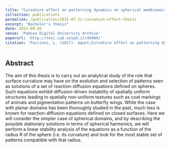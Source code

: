 ```yaml
---
title: "Curvature effect on patterning dynamics on spherical membranes"
collection: publications
permalink: /publication/2015-07-22-curvature-effect-thesis
excerpt: "Bachelor's thesis"
date: 2015-09-26
venue: 'Padova Digital University Archive'
paperurl: 'http://tesi.cab.unipd.it/49409/'
citation: 'Pacciani, L. (2017). &quot;Curvature effect on patterning dynamics on spherical membranes&quot; <i>Padova Digital University Archive</i>.'
---
```


## Abstract
The aim of this thesis is to carry out an analytical study of the role that surface curvature may have on the evolution and selection of patterns seen as solutions of a set of reaction-diffusion equations defined on spheres. Such equations exhibit diffusion-driven instability of spatially uniform structures leading to spatially non-uniform textures such as coat markings of animals and pigmentation patterns on butterfly wings. While the case with planar domains has been thoroughly studied in the past, much less is known for reaction-diffusion equations defined on closed surfaces. Here we will consider the simpler case of spherical domains, and by describing the possible stationary solutions in terms of spherical harmonics, we will perform a linear stability analysis of the equations as a function of the radius $R$ of the sphere (i.e. its curvature) and look for the most stable set of patterns compatible with that radius.
